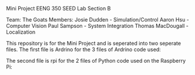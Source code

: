 Mini Project
EENG 350
SEED Lab
Section B

Team: The Goats
Members:
Josie Dudden - Simulation/Control
Aaron Hsu - Computer Vision
Paul Sampson - System Integration
Thomas MacDougall - Localization

This repository is for the Mini Project and is seperated into two seperate files.
The first file is Ardrino for the 3 files of Ardrino code used:


The second file is rpi for the 2 files of Python code used on the Raspberry Pi:


